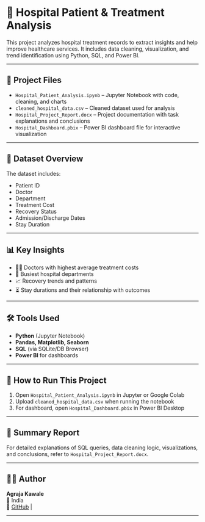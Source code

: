 # 🏥 Hospital Patient & Treatment Analysis

This project analyzes hospital treatment records to extract insights and help improve healthcare services. It includes data cleaning, visualization, and trend identification using Python, SQL, and Power BI.

---

## 📁 Project Files

- `Hospital_Patient_Analysis.ipynb` – Jupyter Notebook with code, cleaning, and charts
- `cleaned_hospital_data.csv` – Cleaned dataset used for analysis
- `Hospital_Project_Report.docx` – Project documentation with task explanations and conclusions
- `Hospital_Dashboard.pbix` – Power BI dashboard file for interactive visualization

---

## 🧾 Dataset Overview

The dataset includes:
- Patient ID
- Doctor
- Department
- Treatment Cost
- Recovery Status
- Admission/Discharge Dates
- Stay Duration

---

## 📊 Key Insights

- 🧑‍⚕️ Doctors with highest average treatment costs
- 🏥 Busiest hospital departments
- 📈 Recovery trends and patterns
- ⏳ Stay durations and their relationship with outcomes

---

## 🛠 Tools Used

- **Python** (Jupyter Notebook)
- **Pandas, Matplotlib, Seaborn**
- **SQL** (via SQLite/DB Browser)
- **Power BI** for dashboards

---

## 🚀 How to Run This Project

1. Open `Hospital_Patient_Analysis.ipynb` in Jupyter or Google Colab
2. Upload `cleaned_hospital_data.csv` when running the notebook
3. For dashboard, open `Hospital_Dashboard.pbix` in Power BI Desktop

---

## 📄 Summary Report

For detailed explanations of SQL queries, data cleaning logic, visualizations, and conclusions, refer to `Hospital_Project_Report.docx`.

---

## 👩‍💻 Author

**Agraja Kawale**  
📍 India  
🔗 [GitHub](https://github.com/Agraja2731) |

---

